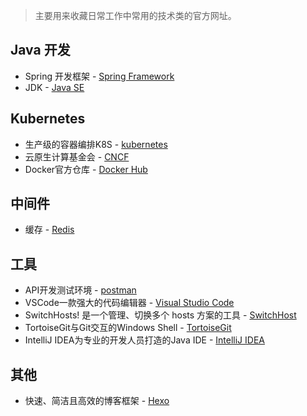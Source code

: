 > 主要用来收藏日常工作中常用的技术类的官方网址。

## Java 开发
+ Spring 开发框架 - [Spring Framework](https://spring.io/)
+ JDK - [Java SE](https://www.oracle.com/technetwork/java/javase/downloads/index.html)

## Kubernetes
+ 生产级的容器编排K8S - [kubernetes](https://kubernetes.io/)
+ 云原生计算基金会 - [CNCF](https://www.cncf.io)
+ Docker官方仓库 - [Docker Hub](https://hub.docker.com)

## 中间件
+ 缓存 - [Redis](https://redis.io)

## 工具
+ API开发测试环境 - [postman](https://www.getpostman.com)
+ VSCode一款强大的代码编辑器 - [Visual Studio Code](https://code.visualstudio.com/)
+ SwitchHosts! 是一个管理、切换多个 hosts 方案的工具 - [SwitchHost](https://oldj.github.io/SwitchHosts/)
+ TortoiseGit与Git交互的Windows Shell - [TortoiseGit](https://tortoisegit.org)
+ IntelliJ IDEA为专业的开发人员打造的Java IDE - [IntelliJ IDEA](https://www.jetbrains.com/idea)

## 其他

+ 快速、简洁且高效的博客框架 - [Hexo](https://hexo.io)
